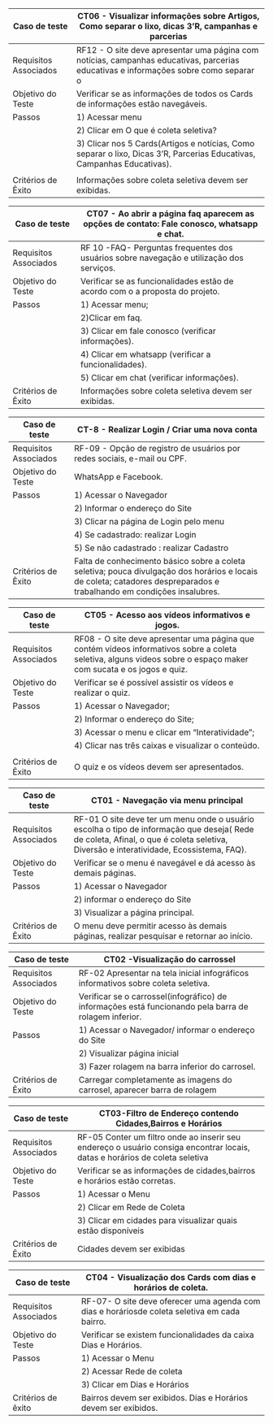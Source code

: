 | Caso de teste        | CT06 - Visualizar informações sobre Artigos, Como separar o lixo, dicas 3’R, campanhas e parcerias                                           |
| ------------------------------------------------------------------------- | -------------------------------------------------------------------                       |
| Requisitos Associados        | RF12 - O site deve apresentar uma página com notícias, campanhas educativas, parcerias educativas e informações sobre como separar o |  |  lixo.                                                                                                                                                              | |
| Objetivo do Teste        | Verificar se as informações de todos os Cards de informações estão navegáveis.                                                             |                                  |
| Passos        |1) Acessar menu                                                                                                                                      |
|               |2) Clicar em O que é coleta seletiva?                                                                                                                |
|               |3) Clicar nos 5 Cards(Artigos e notícias, Como separar o lixo, Dicas 3’R, Parcerias Educativas, Campanhas Educativas).
|                                                                                                                                                                     |     
| Critérios de Êxito        | Informações sobre coleta seletiva devem ser exibidas.                                                                                   | 

| Caso de teste        | CT07 - Ao abrir a página faq aparecem as opções de contato: Fale conosco, whatsapp e chat.
|------------------------------------------------------------------- | ------------------------------------------------------------------
| Requisitos Associados        | RF 10 -FAQ- Perguntas frequentes dos usuários sobre navegação e utilização dos serviços.                                                
Objetivo do Teste        |Verificar se as funcionalidades estão de acordo com o a proposta do projeto.                                                            |                
| Passos        |1) Acessar menu;                                                                                                                                    |
|               |2)Clicar em faq.                                                                                                               |
|               |3) Clicar em fale conosco (verificar informações).
|               |4) Clicar em whatsapp (verificar a funcionalidades).|
|               |5) Clicar em chat (verificar informações).|                                                                                                                                                          
| Critérios de Êxito        |Informações sobre coleta seletiva devem ser exibidas.  









| Caso de teste        | CT-8 - Realizar Login / Criar uma nova conta |
| ------------------------------------------------------------------------- | ------------------------------------------------------------------|
| Requisitos Associados        | RF-09 - Opção de registro de usuários por redes sociais, e-mail ou CPF.                                        |
| Objetivo do Teste        | WhatsApp e Facebook.                                                                                               |
| Passos        | 1) Acessar o Navegador                                                                                                        |
|               |2) Informar o endereço do Site                                                                                                 |
|               |3) Clicar na página de Login pelo menu                                                                                         |
|               |4) Se cadastrado: realizar Login                                                                                               |
|               |5) Se não cadastrado : realizar Cadastro                                                                                       |       
| Critérios de Êxito        | Falta de conhecimento básico sobre a coleta seletiva; pouca divulgação dos horários e locais de coleta; catadores despreparados e trabalhando em condições insalubres. | 




| Caso de teste        | CT05 - Acesso aos vídeos informativos e jogos. |
| ------------------------------------------------------------------------- | --------------------------------------------------------------------------------------|
| Requisitos Associados        | RF08 - O site deve apresentar uma página que contém vídeos informativos sobre a coleta seletiva, alguns videos sobre o espaço maker com sucata e os jogos e quiz.                                                                                                                                       |
| Objetivo do Teste            | Verificar se é possível assistir os vídeos e realizar o quiz.                                                                      |
| Passos                       | 1) Acessar o Navegador;                                                                                                            |
|                              |2) Informar o endereço do Site;                                                                                                     |
|                              |3) Acessar o menu e clicar em “Interatividade”;                                                                                     |
|                              |4) Clicar nas três caixas e visualizar o conteúdo.                                                                                  |
|                                                                                                                                                                   |       
| Critérios de Êxito        | O quiz e os vídeos devem ser apresentados.                                                                                            | 


| Caso de teste        | CT01 - Navegação via menu principal                                           |
| ------------------------------------------------------------------------- | -------------------------------------------------------------------                       |
| Requisitos Associados        | RF-01  O site deve ter um menu onde o usuário escolha o tipo de informação que deseja( Rede de coleta, Afinal, o que é coleta seletiva, Diversão e interatividade, Ecossistema, FAQ). |  |  .                                                                                                                                                              | |
| Objetivo do Teste        | Verificar se o menu é navegável e dá acesso às demais páginas.       |                                  |
| Passos        |1) Acessar o Navegador                                                                                                                               |
|               |2) informar o endereço do Site                                                                                                              |
|               |3) Visualizar a página principal.                                                                                                                                                                 |     
| Critérios de Êxito        | O menu deve permitir acesso às demais páginas, realizar pesquisar e retornar ao início.|


| Caso de teste        | CT02 -Visualização do carrossel                                                                                                              |
| ------------------------------------------------------------------------- | ----------------------------------------------------------------------------------------|
| Requisitos Associados        | RF-02 Apresentar na tela inicial infográficos informativos sobre coleta seletiva.                                                    |                                                                                                                                                                       |
| Objetivo do Teste        | Verificar se o carrossel(infográfico) de informações está funcionando pela barra de rolagem inferior.                                    |                                                                                                                                                                       |
| Passos        |1) Acessar o Navegador/  informar o endereço do Site                                                                                                 |
|               |2) Visualizar página inicial                                                                                                                         |
|               |3) Fazer rolagem na barra inferior do carrosel.                                                                                                      | 
| Critérios de Êxito        | Carregar completamente as imagens do carrosel, aparecer barra de rolagem                                                                |



| Caso de teste | CT03-Filtro de Endereço contendo Cidades,Bairros e Horários |
|-------------------------------------------------------------------------|------------------------------------------------------------------|
| Requisitos Associados | RF-05 Conter um filtro onde ao inserir seu endereço o usuário consiga  encontrar locais, datas e horários de coleta seletiva  | 
| Objetivo do Teste                | Verificar se as informações de cidades,bairros e horários estão corretas.                           |
| Passos                               | 1) Acessar o Menu                                                  |
|                                      |2) Clicar em Rede de Coleta                                         |
|                                      |3) Clicar em cidades para visualizar quais estão disponíveis       |
| Critérios de Êxito                   | Cidades devem ser exibidas  | Bairros devem ser exibidos.                                             |
                                           
 




| Caso de teste                                                            | CT04 - Visualização dos Cards com dias e horários de coleta.|
|-------------------------------------------------------------------------|--------------------------------------------------------------|
| Requisitos Associados | RF-07- O site deve oferecer uma agenda com dias e horáriosde coleta seletiva em cada bairro.     |
| Objetivo do Teste     | Verificar se existem funcionalidades da caixa Dias e Horários.                                      |
| Passos                | 1) Acessar o Menu                                                                                              |
|                       |2) Acessar Rede de coleta                                                                                              |
|                       |3) Clicar em Dias e Horários                                                                                           |       
| Critérios de êxito    |  Bairros devem ser exibidos.  Dias e Horários devem ser exibidos.                                                             |
